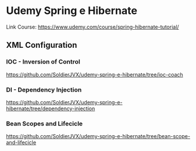 # Udemy Spring e Hibernate

Link Course:
https://www.udemy.com/course/spring-hibernate-tutorial/

## XML Configuration

### IOC - Inversion of Control
https://github.com/SoldierJVX/udemy-spring-e-hibernate/tree/ioc-coach

### DI - Dependency Injection
https://github.com/SoldierJVX/udemy-spring-e-hibernate/tree/dependency-injection

### Bean Scopes and Lifecicle
https://github.com/SoldierJVX/udemy-spring-e-hibernate/tree/bean-scope-and-lifecicle
